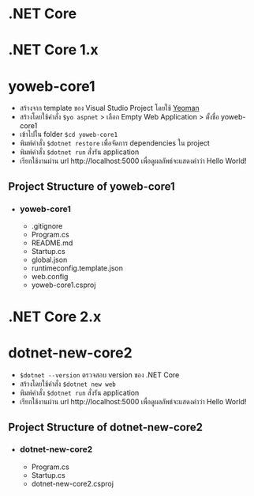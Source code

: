 # .NET Core

# .NET Core 1.x
# yoweb-core1
+ สร้างจาก template ของ Visual Studio Project โดยใช้ [Yeoman](https://docs.asp.net/en/latest/client-side/yeoman.html)
+ สร้างโดยใช้คำสั่ง `$yo aspnet` > เลือก Empty Web Application > ตั้งชื่อ yoweb-core1
+ เข้าไปใน folder `$cd yoweb-core1`
+ พิมพ์คำสั่ง `$dotnet restore` เพื่อจัดการ dependencies ใน project
+ พิมพ์คำสั่ง `$dotnet run` สั่งรัน application
+ เรียกใช้งานผ่าน url http://localhost:5000 เพื่อดูผลลัพธ์จะแสดงคำว่า Hello World!

## Project Structure of yoweb-core1
  - ### yoweb-core1
    - .gitignore
    - Program.cs
    - README.md
    - Startup.cs
    - global.json
    - runtimeconfig.template.json
    - web.config
    - yoweb-core1.csproj



# .NET Core 2.x
# dotnet-new-core2
+ `$dotnet --version` ตรวจสอบ version ของ .NET Core
+ สร้างโดยใช้คำสั่ง `$dotnet new web`
+ พิมพ์คำสั่ง `$dotnet run` สั่งรัน application 
+ เรียกใช้งานผ่าน url http://localhost:5000 เพื่อดูผลลัพธ์จะแสดงคำว่า Hello World!

## Project Structure of dotnet-new-core2
  - ### dotnet-new-core2
    - Program.cs
    - Startup.cs
    - dotnet-new-core2.csproj
